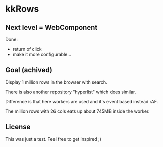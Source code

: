 # kkRows

## Next level = WebComponent
Done:
- return of click
- make it more configurable...

## Goal (achived)
Display 1 million rows in the browser with search.

There is also another repository "hyperlist" which does similar.

Difference is that here workers are used and it's event based instead rAF.

The million rows with 26 cols eats up about 745MB inside the worker.

## License
This was just a test. Feel free to get inspired ;)
